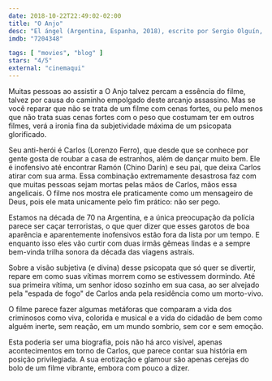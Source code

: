```yaml
---
date: 2018-10-22T22:49:02-02:00
title: "O Anjo"
desc: "El ángel (Argentina, Espanha, 2018), escrito por Sergio Olguín, Rodolfo Palacios e Luis Ortega, dirigido por Ortega, com Lorenzo Ferro, Chino Darín, Daniel Fanego. #mostrasp Crítica escrita para o site CinemAqui."
imdb: "7204348"

tags: [ "movies", "blog" ]
stars: "4/5"
external: "cinemaqui"
---
```

Muitas pessoas ao assistir a O Anjo talvez percam a essência do filme, talvez por causa do caminho empolgado deste arcanjo assassino. Mas se você reparar que não se trata de um filme com cenas fortes, ou pelo menos que não trata suas cenas fortes com o peso que costumam ter em outros filmes, verá a ironia fina da subjetividade máxima de um psicopata glorificado.

Seu anti-herói é Carlos (Lorenzo Ferro), que desde que se conhece por gente gosta de roubar a casa de estranhos, além de dançar muito bem. Ele é inofensivo até encontrar Ramón (Chino Darín) e seu pai, que deixa Carlos atirar com sua arma. Essa combinação extremamente desastrosa faz com que muitas pessoas sejam mortas pelas mãos de Carlos, mãos essa angelicais. O filme nos mostra ele praticamente como um mensageiro de Deus, pois ele mata unicamente pelo fim prático: não ser pego.

Estamos na década de 70 na Argentina, e a única preocupação da polícia parece ser caçar terroristas, o que quer dizer que esses garotos de boa aparência e aparentemente inofensivos estão fora da lista por um tempo. E enquanto isso eles vão curtir com duas irmãs gêmeas lindas e a sempre bem-vinda trilha sonora da década das viagens astrais.

Sobre a visão subjetiva (e divina) desse psicopata que só quer se divertir, repare em como suas vítimas morrem como se estivessem dormindo. Até sua primeira vítima, um senhor idoso sozinho em sua casa, ao ser alvejado pela "espada de fogo" de Carlos anda pela residência como um morto-vivo.

O filme parece fazer algumas metáforas que comparam a vida dos criminosos como viva, colorida e musical e a vida do cidadão de bem como alguém inerte, sem reação, em um mundo sombrio, sem cor e sem emoção.

Esta poderia ser uma biografia, pois não há arco visível, apenas acontecimentos em torno de Carlos, que parece contar sua história em posição privilegiada. A sua erotização e glamour são apenas cerejas do bolo de um filme vibrante, embora com pouco a dizer.
